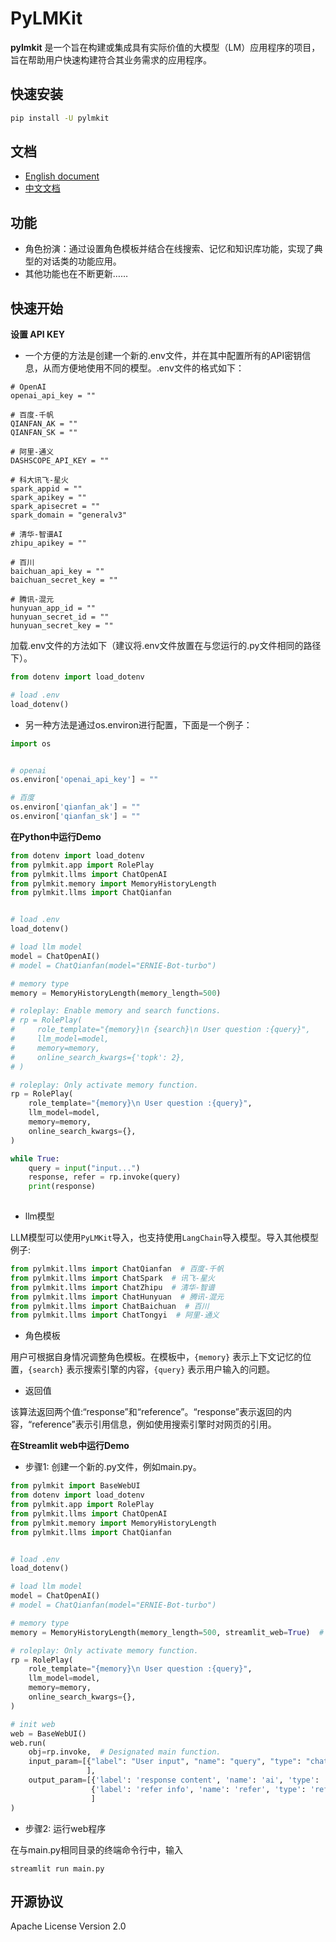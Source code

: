 # PyLMKit

**pylmkit** 是一个旨在构建或集成具有实际价值的大模型（LM）应用程序的项目，旨在帮助用户快速构建符合其业务需求的应用程序。


## 快速安装
```bash
pip install -U pylmkit
```

## 文档

- [English document](http://en.pylmkit.cn)
- [中文文档](http://zh.pylmkit.cn)


## 功能

- 角色扮演：通过设置角色模板并结合在线搜索、记忆和知识库功能，实现了典型的对话类的功能应用。
- 其他功能也在不断更新……

## 快速开始

**设置 API KEY**

- 一个方便的方法是创建一个新的.env文件，并在其中配置所有的API密钥信息，从而方便地使用不同的模型。.env文件的格式如下：

```text
# OpenAI
openai_api_key = ""

# 百度-千帆
QIANFAN_AK = ""
QIANFAN_SK = ""

# 阿里-通义
DASHSCOPE_API_KEY = ""

# 科大讯飞-星火
spark_appid = ""
spark_apikey = ""
spark_apisecret = ""
spark_domain = "generalv3"

# 清华-智谱AI
zhipu_apikey = ""

# 百川
baichuan_api_key = ""
baichuan_secret_key = ""

# 腾讯-混元
hunyuan_app_id = ""
hunyuan_secret_id = ""
hunyuan_secret_key = ""
```
加载.env文件的方法如下（建议将.env文件放置在与您运行的.py文件相同的路径下）。
```python
from dotenv import load_dotenv

# load .env
load_dotenv()
```
- 另一种方法是通过os.environ进行配置，下面是一个例子：
```python
import os


# openai
os.environ['openai_api_key'] = ""

# 百度
os.environ['qianfan_ak'] = ""
os.environ['qianfan_sk'] = ""
```

**在Python中运行Demo**
```python
from dotenv import load_dotenv
from pylmkit.app import RolePlay
from pylmkit.llms import ChatOpenAI
from pylmkit.memory import MemoryHistoryLength
from pylmkit.llms import ChatQianfan


# load .env
load_dotenv()

# load llm model
model = ChatOpenAI()
# model = ChatQianfan(model="ERNIE-Bot-turbo")

# memory type
memory = MemoryHistoryLength(memory_length=500)

# roleplay: Enable memory and search functions.
# rp = RolePlay(
#     role_template="{memory}\n {search}\n User question :{query}", 
#     llm_model=model,
#     memory=memory,
#     online_search_kwargs={'topk': 2},
# )

# roleplay: Only activate memory function.
rp = RolePlay(
    role_template="{memory}\n User question :{query}", 
    llm_model=model,
    memory=memory,
    online_search_kwargs={},
)

while True:
    query = input("input...")
    response, refer = rp.invoke(query)
    print(response)
    

```
- llm模型

LLM模型可以使用`PyLMKit`导入，也支持使用`LangChain`导入模型。导入其他模型例子:

```python
from pylmkit.llms import ChatQianfan  # 百度-千帆
from pylmkit.llms import ChatSpark  # 讯飞-星火
from pylmkit.llms import ChatZhipu  # 清华-智谱
from pylmkit.llms import ChatHunyuan  # 腾讯-混元
from pylmkit.llms import ChatBaichuan  # 百川
from pylmkit.llms import ChatTongyi  # 阿里-通义

```

- 角色模板

用户可根据自身情况调整角色模板。在模板中，`{memory}` 表示上下文记忆的位置，`{search}` 表示搜索引擎的内容，`{query}` 表示用户输入的问题。

- 返回值

该算法返回两个值:“response”和“reference”。“response”表示返回的内容，“reference”表示引用信息，例如使用搜索引擎时对网页的引用。

**在Streamlit web中运行Demo**

- 步骤1: 创建一个新的.py文件，例如main.py。
```python
from pylmkit import BaseWebUI
from dotenv import load_dotenv
from pylmkit.app import RolePlay
from pylmkit.llms import ChatOpenAI
from pylmkit.memory import MemoryHistoryLength
from pylmkit.llms import ChatQianfan


# load .env
load_dotenv()

# load llm model
model = ChatOpenAI()
# model = ChatQianfan(model="ERNIE-Bot-turbo")

# memory type
memory = MemoryHistoryLength(memory_length=500, streamlit_web=True)  # set streamlit_web=True

# roleplay: Only activate memory function.
rp = RolePlay(
    role_template="{memory}\n User question :{query}", 
    llm_model=model,
    memory=memory,
    online_search_kwargs={},
)

# init web
web = BaseWebUI()
web.run(
    obj=rp.invoke,  # Designated main function.
    input_param=[{"label": "User input", "name": "query", "type": "chat"},  # type: chat text string bool float ...
                 ],
    output_param=[{'label': 'response content', 'name': 'ai', 'type': 'chat'},
                  {'label': 'refer info', 'name': 'refer', 'type': 'refer'}  # type: chat refer text string bool float ...
                  ]
)

```
- 步骤2: 运行web程序

在与main.py相同目录的终端命令行中，输入

```text
streamlit run main.py
```

## 开源协议

Apache License Version 2.0





